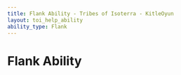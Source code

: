 ```yaml
---
title: Flank Ability - Tribes of Isoterra - KitleOyun
layout: toi_help_ability
ability_type: Flank
---
```


<h1 class="h1">Flank Ability</h1>
